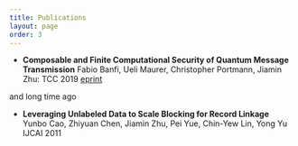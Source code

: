 ```yaml
---
title: Publications
layout: page
order: 3
---
```


+ **Composable and Finite Computational Security of Quantum Message Transmission**
  Fabio Banfi, Ueli Maurer, Christopher Portmann, Jiamin Zhu:
  TCC 2019
  [eprint](https://eprint.iacr.org/2019/914.pdf)





and long time ago
+ **Leveraging Unlabeled Data to Scale Blocking for Record Linkage**
  Yunbo Cao, Zhiyuan Chen, Jiamin Zhu, Pei Yue, Chin-Yew Lin, Yong Yu
  IJCAI 2011
